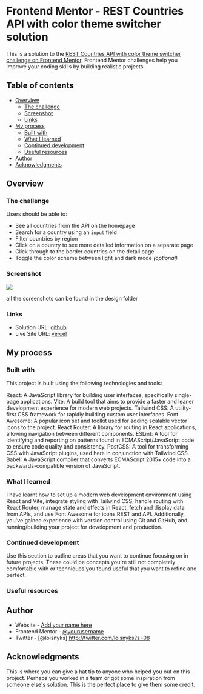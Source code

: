 # Frontend Mentor - REST Countries API with color theme switcher solution

This is a solution to the [REST Countries API with color theme switcher challenge on Frontend Mentor](https://www.frontendmentor.io/challenges/rest-countries-api-with-color-theme-switcher-5cacc469fec04111f7b848ca). Frontend Mentor challenges help you improve your coding skills by building realistic projects. 

## Table of contents

- [Overview](#overview)
  - [The challenge](#the-challenge)
  - [Screenshot](#screenshot)
  - [Links](#links)
- [My process](#my-process)
  - [Built with](#built-with)
  - [What I learned](#what-i-learned)
  - [Continued development](#continued-development)
  - [Useful resources](#useful-resources)
- [Author](#author)
- [Acknowledgments](#acknowledgments)

## Overview

### The challenge

Users should be able to:

- See all countries from the API on the homepage
- Search for a country using an `input` field
- Filter countries by region
- Click on a country to see more detailed information on a separate page
- Click through to the border countries on the detail page
- Toggle the color scheme between light and dark mode *(optional)*

### Screenshot

![](./screenshot.jpg)

all the screenshots can be found in the design folder

### Links

- Solution URL: [github](https://github.com/Loisyy/rest-countries-api.git)
- Live Site URL: [vercel](https://vercel.com/loisyys-projects/rest-countries-api)

## My process

### Built with

This project is built using the following technologies and tools:

React: A JavaScript library for building user interfaces, specifically single-page applications.
Vite: A build tool that aims to provide a faster and leaner development experience for modern web projects.
Tailwind CSS: A utility-first CSS framework for rapidly building custom user interfaces.
Font Awesome: A popular icon set and toolkit used for adding scalable vector icons to the project.
React Router: A library for routing in React applications, allowing navigation between different components.
ESLint: A tool for identifying and reporting on patterns found in ECMAScript/JavaScript code to ensure code quality and consistency.
PostCSS: A tool for transforming CSS with JavaScript plugins, used here in conjunction with Tailwind CSS.
Babel: A JavaScript compiler that converts ECMAScript 2015+ code into a backwards-compatible version of JavaScript.


### What I learned

I have learnt how to set up a modern web development environment using React and Vite, integrate styling with Tailwind CSS, handle routing with React Router, manage state and effects in React, fetch and display data from APIs, and use Font Awesome for icons REST and API. Additionally, you've gained experience with version control using Git and GitHub, and running/building your project for development and production.

### Continued development

Use this section to outline areas that you want to continue focusing on in future projects. These could be concepts you're still not completely comfortable with or techniques you found useful that you want to refine and perfect.


### Useful resources

## Author

- Website - [Add your name here](https://www.your-site.com)
- Frontend Mentor - [@yourusername](https://www.frontendmentor.io/profile/yourusername)
- Twitter - [@loisnyks] http://twitter.com/loisnyks?s=08

## Acknowledgments

This is where you can give a hat tip to anyone who helped you out on this project. Perhaps you worked in a team or got some inspiration from someone else's solution. This is the perfect place to give them some credit.
